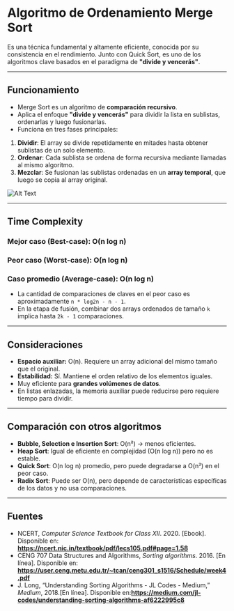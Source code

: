 # Algoritmo de Ordenamiento Merge Sort

Es una técnica fundamental y altamente eficiente, conocida por su consistencia en el rendimiento. Junto con Quick Sort, es uno de los algoritmos clave basados en el paradigma de **"divide y vencerás"**.

---

## Funcionamiento

- Merge Sort es un algoritmo de **comparación recursivo**.
- Aplica el enfoque **"divide y vencerás"** para dividir la lista en sublistas, ordenarlas y luego fusionarlas.
- Funciona en tres fases principales:

1. **Dividir**: El array se divide repetidamente en mitades hasta obtener sublistas de un solo elemento.
2. **Ordenar**: Cada sublista se ordena de forma recursiva mediante llamadas al mismo algoritmo.
3. **Mezclar**: Se fusionan las sublistas ordenadas en un **array temporal**, que luego se copia al array original.

![Alt Text](https://miro.medium.com/v2/resize:fit:600/format:webp/1*opwN0BhtH4zvPF697fPlow.gif)

---

## Time Complexity

### Mejor caso (Best-case): O(n log n)

### Peor caso (Worst-case): O(n log n)

### Caso promedio (Average-case): O(n log n)

- La cantidad de comparaciones de claves en el peor caso es aproximadamente `n * log2n - n - 1`.
- En la etapa de fusión, combinar dos arrays ordenados de tamaño `k` implica hasta `2k - 1` comparaciones.

---

## Consideraciones

- **Espacio auxiliar:** O(n). Requiere un array adicional del mismo tamaño que el original.
- **Estabilidad:** Sí. Mantiene el orden relativo de los elementos iguales.
- Muy eficiente para **grandes volúmenes de datos**.
- En listas enlazadas, la memoria auxiliar puede reducirse pero requiere tiempo para dividir.

---

## Comparación con otros algoritmos

- **Bubble, Selection e Insertion Sort**: O(n²) → menos eficientes.
- **Heap Sort**: Igual de eficiente en complejidad (O(n log n)) pero no es estable.
- **Quick Sort**: O(n log n) promedio, pero puede degradarse a O(n²) en el peor caso.
- **Radix Sort**: Puede ser O(n), pero depende de características específicas de los datos y no usa comparaciones.

---

## Fuentes

* NCERT,  *Computer Science Textbook for Class XII*. 2020. [Ebook]. Disponible en: **https://ncert.nic.in/textbook/pdf/lecs105.pdf#page=1.58**
* CENG 707 Data Structures and Algorithms,  *Sorting algorithms*. 2016. [En línea]. Disponible en: **https://user.ceng.metu.edu.tr/~tcan/ceng301_s1516/Schedule/week4.pdf**
* J. Long, “Understanding Sorting Algorithms - JL Codes - Medium,”  *Medium*, 2018.[En línea]. Disponible en:**https://medium.com/jl-codes/understanding-sorting-algorithms-af6222995c8**
